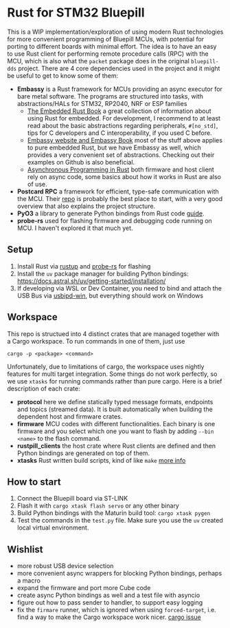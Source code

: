 # Rust for STM32 Bluepill

This is a WIP implementation/exploration of using modern Rust technologies for more convenient programming of Bluepill MCUs, with potential for porting to different boards with minimal effort. The idea is to have an easy to use Rust client for performing remote procedure calls (RPC) with the MCU, which is also what the `packet` package does in the original `bluepill-dds` project. There are 4 core dependencies used in the project and it might be useful to get to know some of them:

- **Embassy** is a Rust framework for MCUs providing an async executor for bare metal software. The programs are structured into tasks, with abstractions/HALs for STM32, RP2040, NRF or ESP families
    - [The Embedded Rust Book](https://docs.rust-embedded.org/book/) a great collection of information about using Rust for embedded. For development, I recommend to at least read about the basic abstractions regarding peripherals, `#[no_std]`, tips for C developers and C interoperability, if you used C before.
    - [Embassy website and Embassy Book](https://embassy.dev/) most of the stuff above applies to pure embedded Rust, but we have Embassy as well, which provides a very convenient set of abstractions. Checking out their examples on Github is also beneficial.
    - [Asynchronous Programming in Rust](https://rust-lang.github.io/async-book/) both firmware and host client rely on async code, some basics about how it works in Rust are also of use.
- **Postcard RPC** a framework for efficient, type-safe communication with the MCU. Their [repo](https://github.com/jamesmunns/postcard-rpc?tab=readme-ov-file) is probably the best place to start, with a very good overview that also explains the project structure.
- **PyO3** a library to generate Python bindings from Rust code [guide](https://pyo3.rs/).
- **probe-rs** used for flashing firmware and debugging code running on MCU. I haven't explored it that much yet.

## Setup

1. Install Rust via [rustup](https://www.rust-lang.org/tools/install) and [probe-rs](https://probe.rs/docs/getting-started/probe-setup) for flashing
2. Install the `uv` package manager for building Python bindings: https://docs.astral.sh/uv/getting-started/installation/
3. If developing via WSL or Dev Container, you need to bind and attach the USB Bus via [usbipd-win](https://learn.microsoft.com/en-us/windows/wsl/connect-usb), but everything should work on Windows

## Workspace

This repo is structued into 4 distinct crates that are managed together with a Cargo workspace. To run commands in one of them, just use 

```
cargo -p <package> <command>
```

Unfortunately, due to limitations of cargo, the workspace uses nightly features for multi target integration. Some things do not work perfectly, so we use `xtasks` for running commands rather than pure cargo.
Here is a brief description of each crate:

- **protocol** here we define statically typed message formats, endpoints and topics (streamed data). It is built automatically when building the dependent host and firmware crates.
- **firmware** MCU codes with different functionalities. Each binary is one firmware and you select which one you want to flash by adding `--bin <name>` to the flash command.
- **rustpill_clients** the host crate where Rust clients are defined and then Python bindings are generated on top of them.
- **xtasks** Rust written build scripts, kind of like `make` [more info](https://github.com/matklad/cargo-xtask)

## How to start

1. Connect the Bluepill board via ST-LINK
2. Flash it with `cargo xtask flash servo` or any other binary
3. Build Python bindings with the Maturin build tool: `cargo xtask pygen`
4. Test the commands in the `test.py` file. Make sure you use the `uv` created local virtual environment.

## Wishlist

- more robust USB device selection
- more convenient async wrappers for blocking Python bindings, perhaps a macro
- expand the firmware and port more Cube code
- create async Python bindings as well and a test file with asyncio
- figure out how to pass sender to handler, to support easy logging
- fix the `firmare` runner, which is ignored when using `forced-target`, i.e. find a way to make the Cargo workspace work nicer. [cargo issue](https://github.com/rust-lang/cargo/issues/14833)